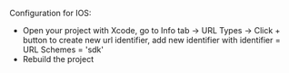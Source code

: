 Configuration for IOS:
- Open your project with Xcode, go to Info tab -> URL Types -> Click + button to create new url identifier, add new identifier with identifier = URL Schemes = 'sdk'
- Rebuild the project